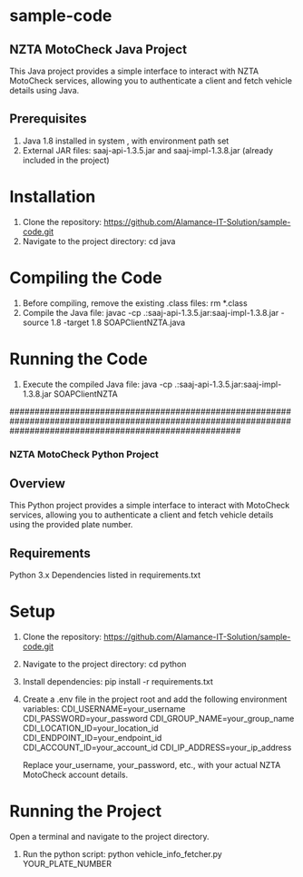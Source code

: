 # sample-code

## NZTA MotoCheck Java Project

This Java project provides a simple interface to interact with NZTA MotoCheck services, allowing you to authenticate a client and fetch vehicle details using Java.

## Prerequisites

1. Java 1.8 installed in system , with environment path set
2. External JAR files: saaj-api-1.3.5.jar and saaj-impl-1.3.8.jar (already included in the project)

# Installation

1. Clone the repository:
   https://github.com/Alamance-IT-Solution/sample-code.git
2. Navigate to the project directory:
   cd java

# Compiling the Code

1. Before compiling, remove the existing .class files:
   rm \*.class
2. Compile the Java file:
   javac -cp .:saaj-api-1.3.5.jar:saaj-impl-1.3.8.jar -source 1.8 -target 1.8 SOAPClientNZTA.java

# Running the Code

1. Execute the compiled Java file:
   java -cp .:saaj-api-1.3.5.jar:saaj-impl-1.3.8.jar SOAPClientNZTA

##############################################################################################################################################################

### NZTA MotoCheck Python Project

## Overview

This Python project provides a simple interface to interact with MotoCheck services, allowing you to authenticate a client and fetch vehicle details using the provided plate number.

## Requirements

Python 3.x
Dependencies listed in requirements.txt

# Setup

1. Clone the repository:
   https://github.com/Alamance-IT-Solution/sample-code.git
2. Navigate to the project directory:
   cd python

3. Install dependencies:
   pip install -r requirements.txt

4. Create a .env file in the project root and add the following environment variables:
   CDI_USERNAME=your_username
   CDI_PASSWORD=your_password
   CDI_GROUP_NAME=your_group_name
   CDI_LOCATION_ID=your_location_id
   CDI_ENDPOINT_ID=your_endpoint_id
   CDI_ACCOUNT_ID=your_account_id
   CDI_IP_ADDRESS=your_ip_address

   Replace your_username, your_password, etc., with your actual NZTA MotoCheck account details.

# Running the Project

Open a terminal and navigate to the project directory.

1. Run the python script:
   python vehicle_info_fetcher.py YOUR_PLATE_NUMBER
